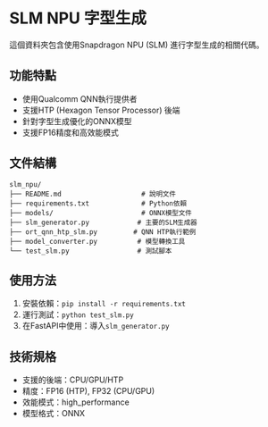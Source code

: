 # SLM NPU 字型生成

這個資料夾包含使用Snapdragon NPU (SLM) 進行字型生成的相關代碼。

## 功能特點

- 使用Qualcomm QNN執行提供者
- 支援HTP (Hexagon Tensor Processor) 後端
- 針對字型生成優化的ONNX模型
- 支援FP16精度和高效能模式

## 文件結構

```
slm_npu/
├── README.md                    # 說明文件
├── requirements.txt             # Python依賴
├── models/                      # ONNX模型文件
├── slm_generator.py            # 主要的SLM生成器
├── ort_qnn_htp_slm.py         # QNN HTP執行範例
├── model_converter.py          # 模型轉換工具
└── test_slm.py                 # 測試腳本
```

## 使用方法

1. 安裝依賴：`pip install -r requirements.txt`
2. 運行測試：`python test_slm.py`
3. 在FastAPI中使用：導入`slm_generator.py`

## 技術規格

- 支援的後端：CPU/GPU/HTP
- 精度：FP16 (HTP), FP32 (CPU/GPU)
- 效能模式：high_performance
- 模型格式：ONNX


